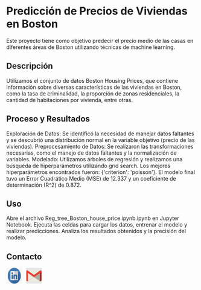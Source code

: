 # Predicción de Precios de Viviendas en Boston

Este proyecto tiene como objetivo predecir el precio medio de las casas en diferentes áreas de Boston utilizando técnicas de machine learning.

## Descripción
Utilizamos el conjunto de datos Boston Housing Prices, que contiene información sobre diversas características de las viviendas en Boston, como la tasa de criminalidad, la proporción de zonas residenciales, la cantidad de habitaciones por vivienda, entre otras.

## Proceso y Resultados
Exploración de Datos: Se identificó la necesidad de manejar datos faltantes y se descubrió una distribución normal en la variable objetivo (precio de las viviendas).
Preprocesamiento de Datos: Se realizaron las transformaciones necesarias, como el manejo de datos faltantes y la normalización de variables.
Modelado: Utilizamos árboles de regresión y realizamos una búsqueda de hiperparámetros utilizando grid search. Los mejores hiperparámetros encontrados fueron: {'criterion': 'poisson'}. El modelo final tuvo un Error Cuadrático Medio (MSE) de 12.337 y un coeficiente de determinación (R^2) de 0.872.

## Uso
Abre el archivo Reg_tree_Boston_house_price.ipynb.ipynb en Jupyter Notebook.
Ejecuta las celdas para cargar los datos, entrenar el modelo y realizar predicciones.
Analiza los resultados obtenidos y la precisión del modelo.

## Contacto

<div style="display: flex; align-items: center;">
  <a href="https://www.linkedin.com/public-profile/settings?trk=d_flagship3_profile_self_view_public_profile.com/" style="margin-right: 10px;">
    <img src="./imagenes/in_logo.png" alt="LinkedIn" width="42" height="42">
  </a>
  <a href="mailto:willcr32@gmail.com" style="margin-right: 10px;">
    <img src="./imagenes/gmail_logo.png" alt="Gmail" width="42" height="42">
  </a>
</div>





